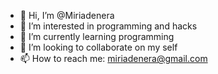 - 👋 Hi, I’m @Miriadenera
- 👀 I’m interested in programming and hacks
- 🌱 I’m currently learning programming
- 💞️ I’m looking to collaborate on my self
- 📫 How to reach me: miriadenera@gmail.com

<!---
Miriadenera/Miriadenera is a ✨ special ✨ repository because its `README.md` (this file) appears on your GitHub profile.
You can click the Preview link to take a look at your changes.
--->
